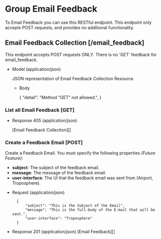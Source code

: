 # Group Email Feedback
To Email Feedback you can use this RESTful endpoint. This endpoint only accepts POST requests, and provides no additional functionality.


## Email Feedback Collection [/email_feedback]
This endpoint accepts POST requests ONLY. There is no 'GET' feedback for email_feedback.

+ Model (application/json)

    JSON representation of Email Feedback Collection Resource.

    + Body

        {
            "detail": "Method \"GET\" not allowed.",
        }


### List all Email Feedback [GET]
+ Response 405 (application/json)

    [Email Feedback Collection][]

### Create a Feedback Email [POST]
Create a Feedback Email.  You must specify the following properties *(Future Feature)*:
- **subject**: The subject of the feedback email.
- **message**: The message of the feedback email.
- **user-interface**: The UI that the feedback email was sent from (Airport, Troposphere).

+ Request (application/json)

        {
            "subject": "This is the Subject of the Email",
            "message": "This is the full-body of the E-mail that will be sent.",
            "user-interface": "Troposphere"
        }

+ Response 201 (application/json)
  [Email Feedback][]
